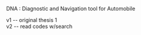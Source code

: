 DNA : Diagnostic and Navigation tool for Automobile

v1 -- original thesis 1   
v2 -- read codes w/search
